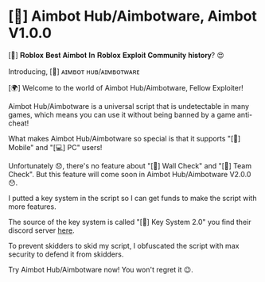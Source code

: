 # [🎯] Aimbot Hub/Aimbotware, Aimbot V1.0.0

[🎯] 𝐑𝐨𝐛𝐥𝐨𝐱 𝐁𝐞𝐬𝐭 𝐀𝐢𝐦𝐛𝐨𝐭 𝐈𝐧 𝐑𝐨𝐛𝐥𝐨𝐱 𝐄𝐱𝐩𝐥𝐨𝐢𝐭 𝐂𝐨𝐦𝐦𝐮𝐧𝐢𝐭𝐲 𝐡𝐢𝐬𝐭𝐨𝐫𝐲? 😍

Introducing, 
[🔫] ᴀɪᴍʙᴏᴛ ʜᴜʙ/ᴀɪᴍʙᴏᴛᴡᴀʀᴇ 

[🌍] Welcome to the world of Aimbot Hub/Aimbotware, 
Fellow Exploiter! 

  Aimbot Hub/Aimbotware is a universal script that is undetectable in many games, which means you can use it without being banned by a game anti-cheat! 

  What makes Aimbot Hub/Aimbotware so special is that it supports "[📱] Mobile" and "[💻] PC" users! 

  Unfortunately 😞, there's no feature about "[🧱] Wall Check" and "[🤝] Team Check". But this feature will come soon in Aimbot Hub/Aimbotware V2.0.0 😯. 

  I putted a key system in the script so I can get funds to make the script with more features.

  The source of the key system is called "[🔐] Key System 2.0" you find their discord server [here](https://discord.com/invite/key-system-v2-1120726714901864538). 

  To prevent skidders to skid my script, I obfuscated the script with max security to defend it from skidders.

  Try Aimbot Hub/Aimbotware now! 
  You won't regret it 😉.
